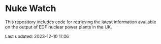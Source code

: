 # Nuke Watch

This repository includes code for retrieving the latest information available on the output of EDF nuclear power plants in the UK.

Last updated: 2023-12-10 11:06